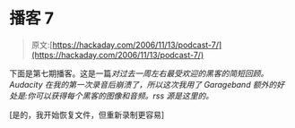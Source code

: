# 播客 7

> 原文:[https://hackaday.com/2006/11/13/podcast-7/](https://hackaday.com/2006/11/13/podcast-7/)

下面是第七期播客。这是一篇*对过去一周左右最受欢迎的黑客的简短回顾。Audacity 在我的第一次录音后崩溃了，所以这次我用了 Garageband 额外的好处是:你可以获得每个黑客的图像和音频。rss 源是这里的。*

[是的，我开始恢复文件，但重新录制更容易]